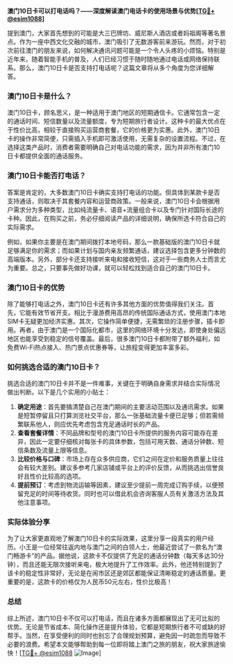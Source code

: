 **澳门10日卡可以打电话吗？——深度解读澳门电话卡的使用场景与优势[[TG💪+ @esim1088](https://t.me/s/esim1088)]**

提到澳门，大家首先想到的可能是大三巴牌坊、威尼斯人酒店或者妈祖阁等著名景点。作为一座中西文化交融的城市，澳门吸引了无数游客前来游玩。然而，对于初次前往澳门的朋友来说，如何解决通讯问题可能是一个令人头疼的小烦恼。特别是近年来，随着智能手机的普及，人们已经习惯于随时随地通过电话或网络保持联系。那么，澳门10日卡是否支持打电话呢？这篇文章将从多个角度为您详细解答。

### 澳门10日卡是什么？

澳门10日卡，顾名思义，是一种适用于澳门地区的短期通信卡。它通常包含一定的通话时间、短信数量以及流量额度，专为短期旅行者设计。这种卡的最大优点在于性价比高，相较于直接购买运营商套餐，它的价格更为实惠。此外，澳门10日卡的操作非常简便，只需插入手机即可激活使用，无需复杂的设置流程。不过，在选择这类产品时，消费者需要明确自己对电话功能的需求，因为并非所有澳门10日卡都提供全面的通话服务。

### 澳门10日卡能否打电话？

答案是肯定的，大多数澳门10日卡确实支持打电话的功能。但具体到某款卡是否支持通话，则取决于其套餐内容和运营商政策。一般来说，澳门10日卡会根据用户需求分为多种类型，比如纯流量卡、语音+流量组合卡以及专门针对国际长途的卡种。因此，在购买之前，务必仔细阅读产品的详细说明，确保所选卡符合自己的实际需求。

例如，如果你主要是在澳门期间拨打本地号码，那么一款基础版的澳门10日卡就足够满足你的需求；而如果计划与国内亲友频繁通话，建议选择包含更多分钟数的高端版本。另外，部分卡还支持接听来电和接收短信，这对于一些商务人士而言尤为重要。总之，只要事先做好功课，就可以轻松找到适合自己的澳门10日卡。

### 澳门10日卡的优势

除了能够打电话之外，澳门10日卡还有许多其他方面的优势值得我们关注。首先，它能有效节省开支。相比于漫游费用高昂的传统国际通话方式，使用澳门本地SIM卡无疑更加经济实惠。其次，它操作简单便捷，无需繁琐的注册步骤，插卡即用。再者，由于澳门是一个国际化都市，这里的网络环境十分发达，即使身处偏远地区也能享受到稳定的信号覆盖。最后，很多澳门10日卡都附带了额外福利，如免费Wi-Fi热点接入、热门景点优惠券等，让旅程变得更加丰富多彩。

### 如何挑选合适的澳门10日卡？

挑选合适的澳门10日卡并不是一件难事，关键在于明确自身需求并结合实际情况做出判断。以下是几个实用的小贴士：

1. **确定用途**：首先要搞清楚自己在澳门期间的主要活动范围以及通讯需求。如果是短暂停留且只打算浏览社交平台，那么一张基础流量卡便已足够；但若需频繁联系他人，则应优先考虑包含充足通话时长的产品。
2. **查看套餐详情**：不同品牌和型号的澳门10日卡所提供的服务内容可能存在差异，因此一定要仔细核对每张卡的具体参数，包括可用天数、通话分钟数、短信条数及流量上限等信息。
3. **比较价格与口碑**：市场上存在众多供应商，它们之间在定价和服务质量上往往会有较大差别。建议多参考几家店铺或平台上的评价反馈，从而挑选出信誉良好且性价比较高的选项。
4. **提前预订**：考虑到物流运输等因素，建议至少提前一周完成订购手续，以便预留充足的时间等待收货。同时也可以借此机会咨询客服人员有关激活方法及其他注意事项。

### 实际体验分享

为了让大家更直观地了解澳门10日卡的实际效果，这里分享一段真实的用户经历。小王是一位经常往返内地与澳门之间的白领人士，他最近尝试了一款名为“澳门畅游卡”的产品。据他说，这款卡不仅提供了充足的通话分钟数（每天多达30分钟），而且还能无限次接听来电，极大地提升了工作效率。此外，他还特别提到了该卡的稳定性非常好，无论是在闹市区还是郊区都能保证清晰稳定的通话质量。更重要的是，这款卡的价格仅为人民币50元左右，性价比极高！

### 总结

综上所述，澳门10日卡不仅可以打电话，而且在诸多方面都展现出了无可比拟的优势。无论是节省成本、简化操作还是提升体验，它都是短期旅行者不可或缺的好帮手。当然，在享受便利的同时也别忘了合理规划预算，避免因一时疏忽而导致不必要的浪费。希望本文能够帮助到每一位即将踏上澳门之旅的朋友，祝大家旅途愉快！[[TG💪+ @esim1088](https://t.me/s/esim1088) ![Image](https://i.postimg.cc/4NQfJmqS/Snipaste-2025-05-13-00-14-12.png)]